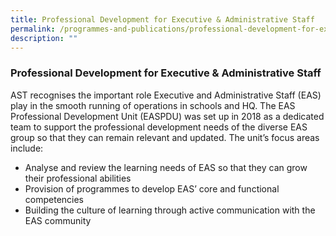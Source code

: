 ```yaml
---
title: Professional Development for Executive & Administrative Staff
permalink: /programmes-and-publications/professional-development-for-executive-and-administrative-staff/
description: ""
---
```



### Professional Development for Executive & Administrative Staff

AST recognises the important role Executive and Administrative Staff (EAS) play in the smooth running of operations in schools and HQ. The EAS Professional Development Unit (EASPDU) was set up in 2018 as a dedicated team to support the professional development needs of the diverse EAS group so that they can remain relevant and updated. The unit’s focus areas include:

*   Analyse and review the learning needs of EAS so that they can grow their professional abilities
*   Provision of programmes to develop EAS’ core and functional competencies
*   Building the culture of learning through active communication with the EAS community